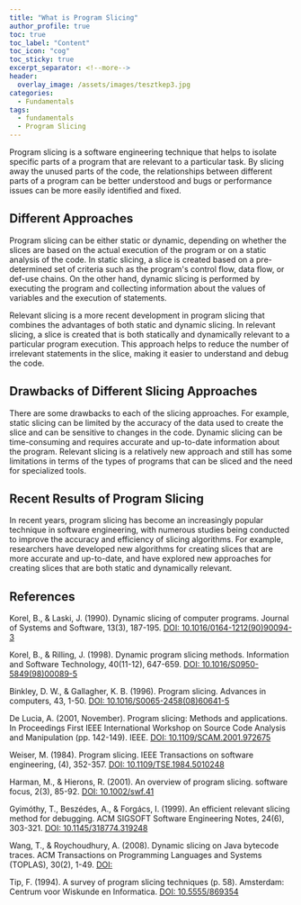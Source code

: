 ```yaml
---
title: "What is Program Slicing"
author_profile: true
toc: true
toc_label: "Content"
toc_icon: "cog"
toc_sticky: true
excerpt_separator: <!--more-->
header:
  overlay_image: /assets/images/tesztkep3.jpg
categories:
  - Fundamentals
tags:
  - fundamentals
  - Program Slicing
---
```



Program slicing is a software engineering technique that helps to isolate specific parts of a program that are relevant to a particular task.<!--more--> By slicing away the unused parts of the code, the relationships between different parts of a program can be better understood and bugs or performance issues can be more easily identified and fixed.

## Different Approaches

Program slicing can be either static or dynamic, depending on whether the slices are based on the actual execution of the program or on a static analysis of the code. In static slicing, a slice is created based on a pre-determined set of criteria such as the program's control flow, data flow, or def-use chains. On the other hand, dynamic slicing is performed by executing the program and collecting information about the values of variables and the execution of statements.

Relevant slicing is a more recent development in program slicing that combines the advantages of both static and dynamic slicing. In relevant slicing, a slice is created that is both statically and dynamically relevant to a particular program execution. This approach helps to reduce the number of irrelevant statements in the slice, making it easier to understand and debug the code.

## Drawbacks of Different Slicing Approaches

There are some drawbacks to each of the slicing approaches. For example, static slicing can be limited by the accuracy of the data used to create the slice and can be sensitive to changes in the code. Dynamic slicing can be time-consuming and requires accurate and up-to-date information about the program. Relevant slicing is a relatively new approach and still has some limitations in terms of the types of programs that can be sliced and the need for specialized tools.

## Recent Results of Program Slicing

In recent years, program slicing has become an increasingly popular technique in software engineering, with numerous studies being conducted to improve the accuracy and efficiency of slicing algorithms. For example, researchers have developed new algorithms for creating slices that are more accurate and up-to-date, and have explored new approaches for creating slices that are both static and dynamically relevant.

## References

Korel, B., & Laski, J. (1990). Dynamic slicing of computer programs. Journal of Systems and Software, 13(3), 187-195. 
[DOI: 10.1016/0164-1212(90)90094-3](https://doi.org/10.1016/0164-1212(90)90094-3)

Korel, B., & Rilling, J. (1998). Dynamic program slicing methods. Information and Software Technology, 40(11-12), 647-659. 
[DOI: 10.1016/S0950-5849(98)00089-5](https://doi.org/10.1016/S0950-5849(98)00089-5)

Binkley, D. W., & Gallagher, K. B. (1996). Program slicing. Advances in computers, 43, 1-50. 
[DOI: 10.1016/S0065-2458(08)60641-5](https://doi.org/10.1016/S0065-2458(08)60641-5)

De Lucia, A. (2001, November). Program slicing: Methods and applications. In Proceedings First IEEE International Workshop on Source Code Analysis and Manipulation (pp. 142-149). IEEE. [DOI: 10.1109/SCAM.2001.972675](https://ieeexplore.ieee.org/document/972675)

Weiser, M. (1984). Program slicing. IEEE Transactions on software engineering, (4), 352-357. 
[DOI: 10.1109/TSE.1984.5010248](https://doi.org/10.1109/TSE.1984.5010248)

Harman, M., & Hierons, R. (2001). An overview of program slicing. software focus, 2(3), 85-92. 
[DOI: 10.1002/swf.41](https://doi.org/10.1002/swf.41)

Gyimóthy, T., Beszédes, A., & Forgács, I. (1999). An efficient relevant slicing method for debugging. ACM SIGSOFT Software Engineering Notes, 24(6), 303-321. 
[DOI: 10.1145/318774.319248](https://doi.org/10.1145/318774.319248)

Wang, T., & Roychoudhury, A. (2008). Dynamic slicing on Java bytecode traces. ACM Transactions on Programming Languages and Systems (TOPLAS), 30(2), 1-49. 
[DOI: ](https://doi.org/10.1145/1330017.1330021)

Tip, F. (1994). A survey of program slicing techniques (p. 58). Amsterdam: Centrum voor Wiskunde en Informatica.  [DOI:  10.5555/869354](https://dl.acm.org/doi/10.5555/869354)